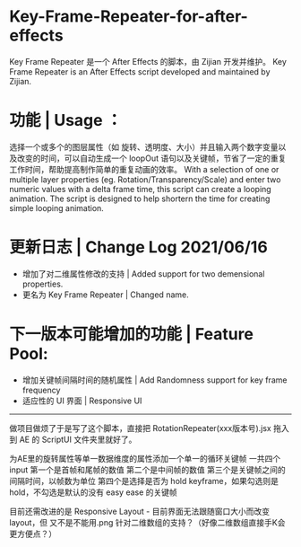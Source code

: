 # Key-Frame-Repeater-for-after-effects

Key Frame Repeater 是一个 After Effects 的脚本，由 Zijian 开发并维护。
Key Frame Repeater is an After Effects script developed and maintained by Zijian. 

# 功能 | Usage ：
选择一个或多个的图层属性（如 旋转、透明度、大小）并且输入两个数字变量以及改变的时间，可以自动生成一个 loopOut 语句以及关键帧，节省了一定的重复工作时间，帮助提高制作简单的重复动画的效率。
With a selection of one or multiple layer properties (eg. Rotation/Transparency/Scale) and enter two numeric values with a delta frame time, this script can create a looping animation. The script is designed to help shortern the time for creating simple looping animation. 

# 更新日志 | Change Log  2021/06/16
- 增加了对二维属性修改的支持 | Added support for two demensional properties.
- 更名为 Key Frame Repeater | Changed name.

# 下一版本可能增加的功能 | Feature Pool:
- 增加关键帧间隔时间的随机属性 | Add Randomness support for key frame frequency
- 适应性的 UI 界面 | Responsive UI

**************************************************************************

做项目做烦了于是写了这个脚本，直接把 RotationRepeater(xxx版本号).jsx 拖入到 AE 的 ScriptUI 文件夹里就好了。

为AE里的旋转属性等单一数据维度的属性添加一个单一的循环关键帧
一共四个input
    第一个是首帧和尾帧的数值
    第二个是中间帧的数值
    第三个是关键帧之间的间隔时间，以帧数为单位
    第四个是选择是否为 hold keyframe，如果勾选则是 hold，不勾选是默认的没有 easy ease 的关键帧

目前还需改进的是
    Responsive Layout - 目前界面无法跟随窗口大小而改变layout，但 又不是不能用.png
    针对二维数组的支持？（好像二维数组直接手K会更方便点？）
